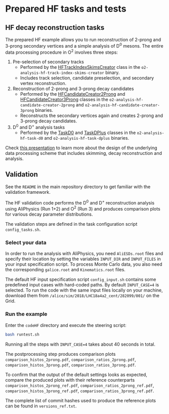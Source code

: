 # Prepared HF tasks and tests

## HF decay reconstruction tasks
The prepared HF example allows you to run reconstruction of 2-prong and 3-prong secondary vertices and a simple analysis of D<sup>0</sup> mesons. The entire data processing procedure in O<sup>2</sup> involves three steps:
1. Pre-selection of secondary tracks
   * Performed by the [HFTrackIndexSkimsCreator](https://github.com/AliceO2Group/AliceO2/blob/dev/Analysis/Tasks/PWGHF/HFTrackIndexSkimsCreator.cxx) class
   in the `o2-analysis-hf-track-index-skims-creator` binary.
   * Includes track selection, candidate preselection, and secondary vertex reconstruction.
1. Reconstruction of 2-prong and 3-prong decay candidates
   * Performed by the [HFCandidateCreator2Prong](https://github.com/AliceO2Group/AliceO2/blob/dev/Analysis/Tasks/PWGHF/HFCandidateCreator2Prong.cxx)
   and [HFCandidateCreator3Prong](https://github.com/AliceO2Group/AliceO2/blob/dev/Analysis/Tasks/PWGHF/HFCandidateCreator3Prong.cxx) classes in the
   `o2-analysis-hf-candidate-creator-2prong` and `o2-analysis-hf-candidate-creator-3prong` binaries.
   * Reconstructs the secondary vertices again and creates 2-prong and 3-prong decay candidates.
1. D<sup>0</sup> and D<sup>+</sup> analysis tasks
   * Performed by the [TaskD0](https://github.com/AliceO2Group/AliceO2/blob/dev/Analysis/Tasks/PWGHF/taskD0.cxx)
   and [TaskDPlus](https://github.com/AliceO2Group/AliceO2/blob/dev/Analysis/Tasks/PWGHF/taskDPlus.cxx) classes in the
   `o2-analysis-hf-task-d0` and `o2-analysis-hf-task-dplus` binaries.

Check [this presentation](https://indico.cern.ch/event/932917/contributions/3920363/attachments/2065207/3465791/20200629_PWGHF_report.pdf) to learn more about the design of the underlying data processing scheme that includes skimming, decay reconstruction and analysis.

## Validation

See the `README` in the main repository directory to get familiar with the validation framework.

The HF validation code performs the D<sup>0</sup> and D<sup>+</sup> reconstruction analysis using AliPhysics (Run 1+2) and O<sup>2</sup> (Run 3) and produces comparison plots for various decay parameter distributions.

The validation steps are defined in the task configuration script `config_tasks.sh`.

### Select your data

In order to run the analysis with AliPhysics, you need `AliESDs.root` files and specify their location by setting the variables `INPUT_DIR` and `INPUT_FILES` in your input specification script.
To process Monte Carlo data, you also need the corresponding `galice.root` and `Kinematics.root` files.

The default HF input specification script `config_input.sh` contains some predefined input cases with hard-coded paths.
By default `INPUT_CASE=4` is selected.
To run the code with the same input files locally on your machine, download them from `/alice/sim/2018/LHC18a4a2_cent/282099/001/` on the Grid.

### Run the example

Enter the `codeHF` directory and execute the steering script:

```bash
bash runtest.sh
```

Running all the steps with `INPUT_CASE=4` takes about 40 seconds in total.

The postprocessing step produces comparison plots `comparison_histos_2prong.pdf`, `comparison_ratios_2prong.pdf`, `comparison_histos_3prong.pdf`, `comparison_ratios_3prong.pdf`.

To confirm that the output of the default settings looks as expected, compare the produced plots with their reference counterparts
`comparison_histos_2prong_ref.pdf`, `comparison_ratios_2prong_ref.pdf`, `comparison_histos_3prong_ref.pdf`, `comparison_ratios_3prong_ref.pdf`.

The complete list of commit hashes used to produce the reference plots can be found in `versions_ref.txt`.
